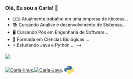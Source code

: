 ### Olá, Eu sou a Carla!  👋

- 🇺🇸  Atualmente trabalho em uma  empresa de idiomas...
- 📚  Cursando Analise e desenvolvimento de Sistemas...
- 🖥️  Cursando Pós em Engenharia de Software...
- 🌱  Formada em Ciências Biológicas ...
- ⚡   Estudando Java e Python ...
-->
 <div>
  <a href="https://github.com/carlaallmeida">
  <img height="180em" src="https://github-readme-stats.vercel.app/api?username=carlaallmeida&show_icons=true&theme=tokyonight&include_all_commits=true&count_private=true"/>
</div>

 <div style="display: inline_block"><br> 
  <img align="center" alt="Carla-linux" right="50" width="60" <img src="https://cdn.jsdelivr.net/gh/devicons/devicon/icons/linux/linux-original.svg" />
  <img align="center" alt="Carla-Java" right="30" width="40"  <img src="https://cdn.jsdelivr.net/gh/devicons/devicon/icons/java/java-original.svg" />
  <img align="center" alt="Carla-Python" height="30" width="40" src="https://raw.githubusercontent.com/devicons/devicon/master/icons/python/python-original.svg">
